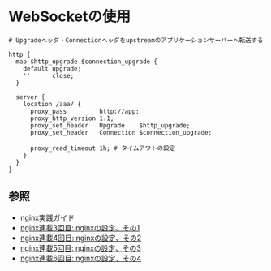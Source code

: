 # WebSocketの使用
```
# Upgradeヘッダ・Connectionヘッダをupstreamのアプリケーションサーバーへ転送する

http {
  map $http_upgrade $connection_upgrade {
    default upgrade;
    ''      close;
  }

  server {
    location /aaa/ {
      proxy_pass         http://app;
      proxy_http_version 1.1;
      proxy_set_header   Upgrade    $http_upgrade;
      proxy_set_header   Connection $connection_upgrade;

      proxy_read_timeout 1h; # タイムアウトの設定
    }
  }
}
```

## 参照
- nginx実践ガイド
- [nginx連載3回目: nginxの設定、その1](https://heartbeats.jp/hbblog/2012/02/nginx03.html#more)
- [nginx連載4回目: nginxの設定、その2](https://heartbeats.jp/hbblog/2012/04/nginx04.html)
- [nginx連載5回目: nginxの設定、その3](https://heartbeats.jp/hbblog/2012/04/nginx05.html#more)
- [nginx連載6回目: nginxの設定、その4](https://heartbeats.jp/hbblog/2012/04/nginx06.html#more)
